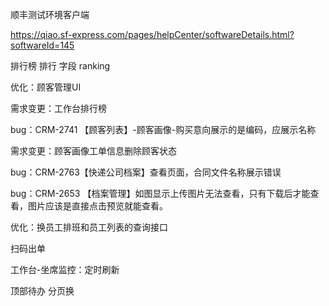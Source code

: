 顺丰测试环境客户端

https://qiao.sf-express.com/pages/helpCenter/softwareDetails.html?softwareId=145



排行榜  排行 字段  ranking



优化：顾客管理UI

需求变更：工作台排行榜



bug：CRM-2741  【顾客列表】-顾客画像-购买意向展示的是编码，应展示名称

需求变更：顾客画像工单信息删除顾客状态

bug：CRM-2763【快递公司档案】查看页面，合同文件名称展示错误

bug：CRM-2653    【档案管理】如图显示上传图片无法查看，只有下载后才能查看，图片应该是直接点击预览就能查看。

优化：换员工排班和员工列表的查询接口







扫码出单

工作台-坐席监控：定时刷新

顶部待办 分页换